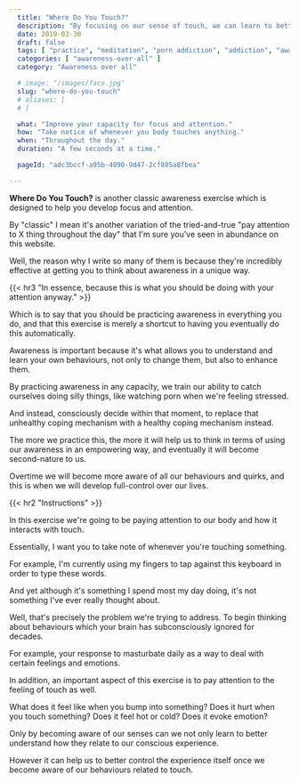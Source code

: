 ```yaml
---
  title: "Where Do You Touch?"
  description: "By focusing on our sense of touch, we can learn to better understand."
  date: 2019-03-30
  draft: false
  tags: [ "practice", "meditation", "porn addiction", "addiction", "awareness", "awareness exercises", "perspective", "nofap", "neverfap", "neverfap deluxe" ]
  categories: [ "awareness-over-all" ]
  category: "Awareness over all"

  # image: "/images/face.jpg"
  slug: "where-do-you-touch"
  # aliases: [
  # ]

  what: "Improve your capacity for focus and attention."
  how: "Take notice of whenever you body touches anything."
  when: "Throughout the day."
  duration: "A few seconds at a time."

  pageId: "adc3bccf-a95b-4090-9d47-2cf805a8fbea"

---
```


<b>Where Do You Touch?</b> is another classic awareness exercise which is designed to help you develop focus and attention.

By "classic" I mean it's another variation of the tried-and-true "pay attention to X thing throughout the day" that I'm sure you've seen in abundance on this website.

Well, the reason why I write so many of them is because they're incredibly effective at getting you to think about awareness in a unique way.


{{< hr3 "In essence, because this is what you should be doing with your attention anyway." >}}


Which is to say that you should be practicing awareness in everything you do, and that this exercise is merely a shortcut to having you eventually do this automatically.

Awareness is important because it's what allows you to understand and learn your own behaviours, not only to change them, but also to enhance them.

By practicing awareness in any capacity, we train our ability to catch ourselves doing silly things, like watching porn when we're feeling stressed.

And instead, consciously decide within that moment, to replace that unhealthy coping mechanism with a healthy coping mechanism instead.

The more we practice this, the more it will help us to think in terms of using our awareness in an empowering way, and eventually it will become second-nature to us. 

Overtime we will become more aware of all our behaviours and quirks, and this is when we will develop full-control over our lives. 


{{< hr2 "Instructions" >}}


In this exercise we're going to be paying attention to our body and how it interacts with touch.

Essentially, I want you to take note of whenever you're touching something. 

For example, I'm currently using my fingers to tap against this keyboard in order to type these words.

And yet although it's something I spend most my day doing, it's not something I've ever really thought about.

Well, that's precisely the problem we're trying to address. To begin thinking about behaviours which your brain has subconsciously ignored for decades.

For example, your response to masturbate daily as a way to deal with certain feelings and emotions.

In addition, an important aspect of this exercise is to pay attention to the feeling of touch as well.

What does it feel like when you bump into something? Does it hurt when you touch something? Does it feel hot or cold? Does it evoke emotion? 

Only by becoming aware of our senses can we not only learn to better understand how they relate to our conscious experience.

However it can help us to better control the experience itself once we become aware of our behaviours related to touch.


<!-- 
{{< hr2 "Additional Resources" >}}  -->

<!-- maybe link to other  -->

